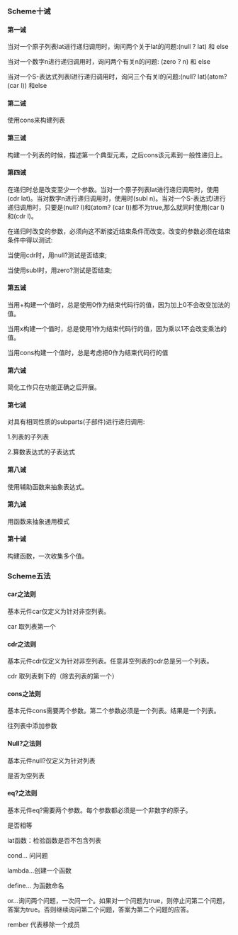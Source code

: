 



### Scheme十诫

#### 第一诫

当对一个原子列表lat进行递归调用时，询问两个关于lat的问题:(null ? lat) 和 else

当对一个数字n进行递归调用时，询问两个有关n的问题: (zero ? n) 和 else

当对一个S-表达式列表l进行递归调用时，询问三个有关l的问题:(null? lat)\(atom? (car l)) 和else



#### 第二诫

使用cons来构建列表



#### 第三诫

构建一个列表的时候，描述第一个典型元素，之后cons该元素到一般性递归上。



#### 第四诫

在递归时总是改变至少一个参数。当对一个原子列表lat进行递归调用时，使用(cdr lat)。当对数字n进行递归调用时，使用时(subl n)。当对一个S-表达式l进行递归调用时，只要是(null? l)和(atom? (car l))都不为true,那么就同时使用(car l)和(cdr l)。

在递归时改变的参数，必须向这不断接近结束条件而改变。改变的参数必须在结束条件中得以测试:

当使用cdr时，用null?测试是否结束;

当使用subl时，用zero?测试是否结束;



#### 第五诫

当用+构建一个值时，总是使用0作为结束代码行的值，因为加上0不会改变加法的值。

当用x构建一个值时，总是使用1作为结束代码行的值，因为乘以1不会改变乘法的值。

当用cons构建一个值时，总是考虑把0作为结束代码行的值



#### 第六诫

简化工作只在功能正确之后开展。



#### 第七诫

对具有相同性质的subparts(子部件)进行递归调用:

1.列表的子列表

2.算数表达式的子表达式



#### 第八诫

使用辅助函数来抽象表达式。



#### 第九诫

用函数来抽象通用模式



#### 第十诫

构建函数，一次收集多个值。



### Scheme五法

#### car之法则

基本元件car仅定义为针对非空列表。

car 取列表第一个



#### cdr之法则

基本元件cdr仅定义为针对非空列表。任意非空列表的cdr总是另一个列表。

cdr 取列表剩下的（除去列表的第一个）



#### cons之法则

基本元件cons需要两个参数。第二个参数必须是一个列表。结果是一个列表。

往列表中添加参数



#### Null?之法则

基本元件null?仅定义为针对列表

是否为空列表



#### eq?之法则

基本元件eq?需要两个参数。每个参数都必须是一个非数字的原子。

是否相等



lat函数：检验函数是否不包含列表

cond... 问问题

lambda...创建一个函数

define... 为函数命名



or...询问两个问题，一次问一个。如果对一个问题为true，则停止问第二个问题，答案为true。否则继续询问第二个问题，答案为第二个问题的应答。



rember 代表移除一个成员





